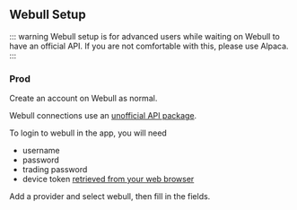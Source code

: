 ## Webull Setup

::: warning
Webull setup is for advanced users while waiting on Webull to have an official API. If you are not comfortable with this, please use Alpaca.
:::


### Prod
Create an account on Webull as normal. 

Webull connections use an [unofficial API package](https://github.com/tedchou12/webull).

To login to webull in the app, you will need
- username
- password
- trading password
- device token [retrieved from your web browser](https://github.com/tedchou12/webull/wiki/Workaround-for-Login-%E2%80%90-Method-2)

Add a provider and select webull, then fill in the fields.



